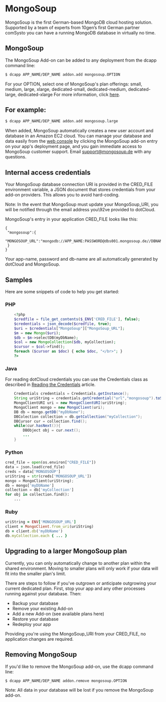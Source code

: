 # MongoSoup

MongoSoup is the first German-based MongoDB cloud hosting solution. Supported
by a team of experts from 10gen’s first German partner comSysto you can have a
running MongoDB database in virtually no time.

## MongoSoup 

The MongoSoup Add-on can be added to any deployment from the dcapp command
line:
~~~bash
$ dcapp APP_NAME/DEP_NAME addon.add mongosoup.OPTION
~~~

For your OPTION, select one of MongoSoup's plan offerings: small, medium,
large, xlarge, dedicated-small, dedicated-medium, dedicated-large,
dedicated-xlarge For more information, click
[here](https://next.dotcloud.com/add-ons/mongosoup).

## For example:
~~~bash
$ dcapp APP_NAME/DEP_NAME addon.add mongosoup.large
~~~

When added, MongoSoup automatically creates a new user account and database in
an Amazon EC2 cloud. You can manage your database and data easily from the
[web console](https://next.dotcloud.com/console) by clicking the MongoSoup add-on
entry on your app's deployment page, and you gain immediate access to MongoSoup
customer support. Email [support@mongosoup.de](mailto:support@mongosoup.de)
with any questions.

## Internal access credentials

Your MongoSoup database connection URI is provided in the CRED_FILE environment
variable, a JSON document that stores credentials from your add-on providers.
This allows you to avoid hard-coding.

Note: In the event that MongoSoup must update your MongoSoup_URI, you will be
notified through the email address you\92ve provided to dotCloud.

MongoSoup's entry in your application CRED_FILE looks like this:
~~~
{
 "mongosoup":{
   "MONGOSOUP_URL":"mongodb://APP_NAME:PASSWORD@dbs001.mongosoup.de//DBNAME",
 }
}
~~~

Your app-name, password and db-name are all automatically generated by dotCloud and MongoSoup.

## Samples

Here are some snippets of code to help you get started:

### PHP

```php
	<?php
	$credfile = file_get_contents($_ENV['CRED_FILE'], false);
	$credentials = json_decode($credfile, true);
	$uri = $credentials["MongoSoup"]["MongoSoup_URL"];
	$m = new Mongo($uri);
	$db = $m->selectDB(myDbName);
	$col = new MongoCollection($db, myCollection);
	$cursor = $col->find();
	foreach ($cursor as $doc) { echo $doc, "</br>"; }
	?> 
```

### Java

For reading dotCloud credentials you can use the Credentials class as
described in [Reading the Credentials](https://next.dotcloud.com/dev-center/guides/java/add-on-credentials)
article.

```java
    Credentials credentials = Credentials.getInstance();
	String uriString = credentials.getCredential("url","mongosoup").toString();
	MongoClientURI uri = new MongoClientURI(uriString);
	MongoClient mongo = new MongoClient(uri);
	DB db = mongo.getDB("myDbName"); 
	DBColection collection = db.getCollection("myCollection");
	DBCursor cur = collection.find();
	while(cur.hasNext()){
		DBObject obj = cur.next();
		...
	}
```


### Python

```python
cred_file = open(os.environ["CRED_FILE"])
data = json.load(cred_file)
creds = data['MONGOSOUP']
uriString = str(creds['MONGOSOUP_URL'])
mongo = MongoClient(uriString);
db = mongo['myDbName']
collection = db['myCollection']
for obj in collection.find():
	...   
```

### Ruby

```ruby
uriString = ENV['MONGOSOUP_URL']
client = MongoClient.from_uri(uriString)
db = client.db('myDbName')
db.myCollection.each { ... }
```

## Upgrading to a larger MongoSoup plan

Currently, you can only automatically change to another plan within the shared
environment. Moving to smaller plans will only work if your data will fit into
the smaller plan's limit.

There are steps to follow if you've outgrown or anticipate outgrowing your
current dedicated plan. First, stop your app and any other processes running
against your database. Then:

* Backup your database
* Remove your existing Add-on
* Add a new Add-on (see available plans here)
* Restore your database
* Redeploy your app

Providing you're using the MongoSoup_URI from your CRED_FILE, no application
changes are required.

## Removing MongoSoup

If you'd like to remove the MongoSoup add-on, use the dcapp command line:
~~~bash
$ dcapp APP_NAME/DEP_NAME addon.remove mongosoup.OPTION
~~~

Note: All data in your database will be lost if you remove the MongoSoup
add-on.
